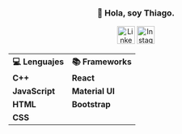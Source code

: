 <div class="readmeWrapper">
  <h3 align="center">👋 Hola, soy Thiago.</h3>
  <div class="contact" align="center">
    <a target="_BLANK" href="https://www.linkedin.com/in/thiagolopezalderete/"><img src="https://clipart-best.com/img/linkedIn/linkedIn-clip-art-2.png" alt="LinkedIn" width="35px"></a>
     <a target="_BLANK" href="https://www.instagram.com/thiagolopez_a/"><img src="https://clipart-best.com/img/instagram/instagram-clip-art-16.png" alt="Instagram" width="35px"></a>
  </div>
  <table align="center">
    <tr>
      <th>💻 Lenguajes</th>
      <th>📚 Frameworks</th>
    </tr>
    <tr>
      <td><b>C++</b></td>
      <td><b>React</b></td>
    </tr>
    <tr>
      <td><b>JavaScript</b></td>
      <td><b>Material UI</b></td>
    </tr>
    <tr>
      <td><b>HTML</b></td>
      <td><b>Bootstrap</b></td>
    </tr>
    <tr>
      <td><b>CSS</b></td>
      <td></td>
    </tr>
  </table>
  <!--
  <h4>💻 Lenguajes<b></b></h4>
  <ul>
    <li><b>C++</b></li>
    <li><b>JavaScript</b></li>
    <li><b>HTML</b></li>
    <li><b>CSS</b></li>
  </ul>
</div>
--!>

<!--
<h2> 👋 Hola, soy Thiago! </h2>
  <h3> -🌱Estudiando Ingenieria en Sistemas, UTN-FRT.</h3>
  <h3> -🌱Estudiando desarrollo web FullStack.</h3>
  <h3> -💬Si necesitas de mi ayuda mandame un mensaje!</h3>

<h2> ✅ Conocimientos </h2>
    <h3>- HTML</h3>
    <h3>- CSS</h3>
    <h3>- JavaScript</h3>
    <h3>- C++</h3>
<h2> 📞 Contacto</h2>
    <a target="_BLANK" href="https://www.linkedin.com/in/thiagolopezalderete/"><img src="https://clipart-best.com/img/linkedIn/linkedIn-clip-art-2.png" alt="LinkedIn" width="35px"></a>
--!>
  
 
  

<!--
**ThiagoLopezA/ThiagoLopezA** is a ✨ _special_ ✨ repository because its `README.md` (this file) appears on your GitHub profile.

Here are some ideas to get you started:

- 🔭 I’m currently working on ...
- 🌱 I’m currently learning ...
- 👯 I’m looking to collaborate on ...
- 🤔 I’m looking for help with ...
- 💬 Ask me about ...
- 📫 How to reach me: ...
- 😄 Pronouns: ...
- ⚡ Fun fact: ...
-->
